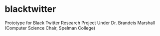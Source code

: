 # blacktwitter
Prototype for Black Twitter Research Project Under Dr. Brandeis Marshall (Computer Science Chair, Spelman College) 
